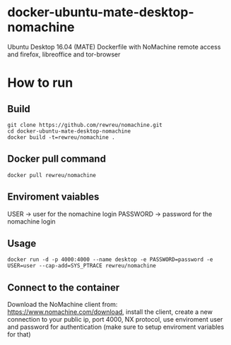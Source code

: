 # docker-ubuntu-mate-desktop-nomachine
Ubuntu Desktop 16.04 (MATE) Dockerfile with NoMachine remote access and firefox, libreoffice and tor-browser

# How to run
## Build

```
git clone https://github.com/rewreu/nomachine.git
cd docker-ubuntu-mate-desktop-nomachine
docker build -t=rewreu/nomachine .
```
## Docker pull command
```
docker pull rewreu/nomachine
```

## Enviroment vaiables
USER -> user for the nomachine login
PASSWORD -> password for the nomachine login

## Usage

```
docker run -d -p 4000:4000 --name desktop -e PASSWORD=password -e USER=user --cap-add=SYS_PTRACE rewreu/nomachine
```

## Connect to the container

Download the NoMachine client from: https://www.nomachine.com/download, install the client, create a new connection to your public ip, port 4000, NX protocol, use enviroment user and password for authentication (make sure to setup enviroment variables for that)
